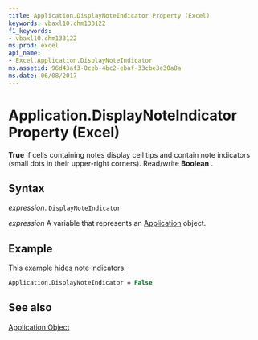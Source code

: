 ```yaml
---
title: Application.DisplayNoteIndicator Property (Excel)
keywords: vbaxl10.chm133122
f1_keywords:
- vbaxl10.chm133122
ms.prod: excel
api_name:
- Excel.Application.DisplayNoteIndicator
ms.assetid: 96d43af3-0ceb-4bc2-ebaf-33cbe3e30a8a
ms.date: 06/08/2017
---
```



# Application.DisplayNoteIndicator Property (Excel)

 **True** if cells containing notes display cell tips and contain note indicators (small dots in their upper-right corners). Read/write **Boolean** .


## Syntax

 _expression_. `DisplayNoteIndicator`

 _expression_ A variable that represents an [Application](Excel.Application-graph-property.md) object.


## Example

This example hides note indicators.


```vb
Application.DisplayNoteIndicator = False
```


## See also


[Application Object](Excel.Application(object).md)

